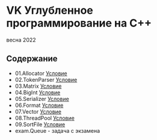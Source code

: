 # VK Углубленное программирование на C++
весна 2022

## Содержание
- 01.Allocator [Условие](https://github.com/mailcourses/technosphere_deep_cpp/blob/master/lesson-02/homework.md)
- 02.TokenParser [Условие](https://github.com/mailcourses/technosphere_deep_cpp/blob/master/lesson-03/homework.md)
- 03.Matrix [Условие](https://github.com/mailcourses/technosphere_deep_cpp/blob/master/lesson-04/homework.md)
- 04.BigInt [Условие](https://github.com/mailcourses/technosphere_deep_cpp/blob/master/lesson-05/homework.md)
- 05.Serializer [Условие](https://github.com/mailcourses/technosphere_deep_cpp/blob/master/lesson-06/homework.md)
- 06.Format [Условие](https://github.com/mailcourses/technosphere_deep_cpp/blob/master/lesson-07/homework.md)
- 07.Vector [Условие](https://github.com/mailcourses/technosphere_deep_cpp/blob/master/lesson-08/homework.md)
- 08.ThreadPool [Условие](https://github.com/mailcourses/technosphere_deep_cpp/blob/master/lesson-09/homework.md)
- 09.SortFile [Условие](https://github.com/mailcourses/technosphere_deep_cpp/blob/master/lesson-10/homework.md)
- exam.Queue - задача с экзамена
